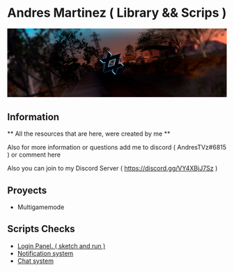 # Andres Martinez ( Library && Scrips )

![alt text](https://github.com/AndresTVz/MTA_Resources/blob/main/23.png?raw=true)

## Information

** All the resources that are here, were created by me ** 

Also for more information or questions add me to discord ( AndresTVz#6815 ) or comment here

Also you can join to my Discord Server ( https://discord.gg/VY4XBjJ7Sz )

## Proyects
* Multigamemode


## Scripts Checks
* [Login Panel. ( sketch and run )](https://github.com/AndresTVz/MTA_Resources/tree/main/_LoginPane(old))
* [Notification system](https://github.com/AndresTVz/MTA_Resources/tree/main/_Notifications)
* [Chat system](https://github.com/AndresTVz/MTA_Resources/tree/main/a_chatsystem)
